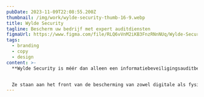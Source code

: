 ```yaml
---
pubDate: 2023-11-09T22:08:55.200Z
thumbnail: /img/work/wylde-security-thumb-16-9.webp
title: Wylde Security
tagline: Bescherm uw bedrijf met expert auditdiensten
figmaUrl: https://www.figma.com/file/RLQ6vVnM2iKB3FnzRNnNUq/Wylde-Security?type=design&t=WVt6hIWnWI6r03TA-6
tags:
  - branding
  - copy
  - design
content: >-
  **Wylde Security is méér dan alleen een informatiebeveiligingsauditbedrijf.**


  Ze staan aan het front van de bescherming van zowel digitale als fysieke activa van kleine en middelgrote ondernemingen (SMEs). Met hun diepe expertise en brandende passie voor beveiliging, gaven ze mij de eer een sprankelende website te ontwerpen. Een podium waarop hun innovatieve diensten schitteren en direct de aandacht van potentiële klanten grijpen!
---
```

